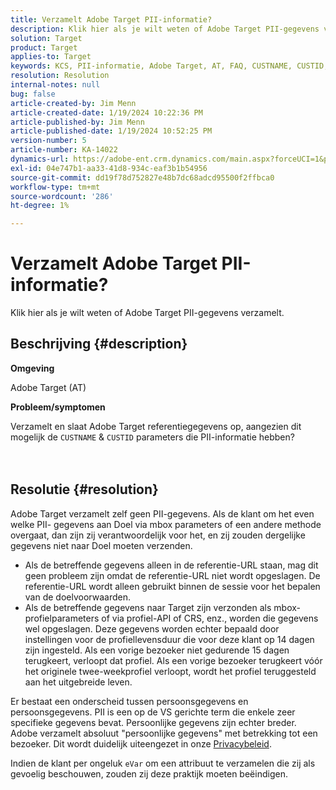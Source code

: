 ```yaml
---
title: Verzamelt Adobe Target PII-informatie?
description: Klik hier als je wilt weten of Adobe Target PII-gegevens verzamelt.
solution: Target
product: Target
applies-to: Target
keywords: KCS, PII-informatie, Adobe Target, AT, FAQ, CUSTNAME, CUSTID, mbox, Privacy Policy
resolution: Resolution
internal-notes: null
bug: false
article-created-by: Jim Menn
article-created-date: 1/19/2024 10:22:36 PM
article-published-by: Jim Menn
article-published-date: 1/19/2024 10:52:25 PM
version-number: 5
article-number: KA-14022
dynamics-url: https://adobe-ent.crm.dynamics.com/main.aspx?forceUCI=1&pagetype=entityrecord&etn=knowledgearticle&id=12532c3d-19b7-ee11-a569-6045bd006268
exl-id: 04e747b1-aa33-41d8-934c-eaf3b1b54956
source-git-commit: dd19f78d752827e48b7dc68adcd95500f2ffbca0
workflow-type: tm+mt
source-wordcount: '286'
ht-degree: 1%

---
```


# Verzamelt Adobe Target PII-informatie?


Klik hier als je wilt weten of Adobe Target PII-gegevens verzamelt.

## Beschrijving {#description}


<b>Omgeving</b>

Adobe Target (AT)



<b>Probleem/symptomen</b>

Verzamelt en slaat Adobe Target referentiegegevens op, aangezien dit mogelijk de `CUSTNAME` &amp; `CUSTID` parameters die PII-informatie hebben?
<br><br> <br>

## Resolutie {#resolution}




Adobe Target verzamelt zelf geen PII-gegevens. Als de klant om het even welke PII- gegevens aan Doel via mbox parameters of een andere methode overgaat, dan zijn zij verantwoordelijk voor het, en zij zouden dergelijke gegevens niet naar Doel moeten verzenden.



- Als de betreffende gegevens alleen in de referentie-URL staan, mag dit geen probleem zijn omdat de referentie-URL niet wordt opgeslagen. De referentie-URL wordt alleen gebruikt binnen de sessie voor het bepalen van de doelvoorwaarden.
- Als de betreffende gegevens naar Target zijn verzonden als mbox-profielparameters of via profiel-API of CRS, enz., worden die gegevens wel opgeslagen. Deze gegevens worden echter bepaald door instellingen voor de profiellevensduur die voor deze klant op 14 dagen zijn ingesteld. Als een vorige bezoeker niet gedurende 15 dagen terugkeert, verloopt dat profiel. Als een vorige bezoeker terugkeert vóór het originele twee-weekprofiel verloopt, wordt het profiel teruggesteld aan het uitgebreide leven.


Er bestaat een onderscheid tussen persoonsgegevens en persoonsgegevens. PII is een op de VS gerichte term die enkele zeer specifieke gegevens bevat. Persoonlijke gegevens zijn echter breder. Adobe verzamelt absoluut &quot;persoonlijke gegevens&quot; met betrekking tot een bezoeker. Dit wordt duidelijk uiteengezet in onze [Privacybeleid](https://www.adobe.com/nl/privacy/marketing-cloud.html).



Indien de klant per ongeluk `eVar` om een attribuut te verzamelen die zij als gevoelig beschouwen, zouden zij deze praktijk moeten beëindigen.
